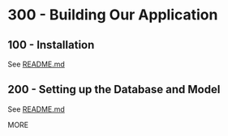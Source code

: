 # 300 - Building Our Application

## 100 - Installation

See [README.md](./100/README.md)

## 200 - Setting up the Database and Model

See [README.md](./200/README.md)

MORE
